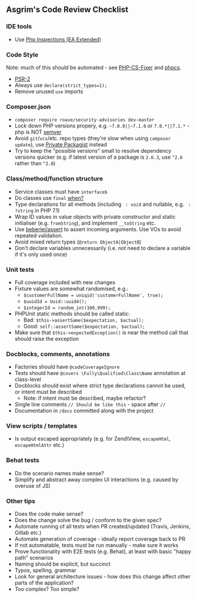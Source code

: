 ## Asgrim's Code Review Checklist

### IDE tools

 * Use [Php Inspections (EA Extended)](https://plugins.jetbrains.com/idea/plugin/7622-php-inspections-ea-extended-)

### Code Style

Note: much of this should be automated - see [PHP-CS-Fixer](https://github.com/FriendsOfPHP/PHP-CS-Fixer) and [phpcs](https://github.com/squizlabs/PHP_CodeSniffer).

 * [PSR-2](https://github.com/php-fig/fig-standards/blob/master/accepted/PSR-2-coding-style-guide.md)
 * Always use `declare(strict_types=1);`
 * Remove unused `use` imports
 
### Composer.json

 * `composer require roave/security-advisories dev-master`
 * Lock down PHP versions propery, e.g. `~7.0.0||~7.1.0` or `7.0.*||7.1.*` - php is NOT [semver](http://semver.org/)
 * Avoid `git`/`vcs`/etc. repo types (they're slow when using `composer update`), use [Private Packagist](https://packagist.com/) instead
 * Try to keep the "possible versions" small to resolve dependency versions quicker (e.g. if latest version of a package is `2.6.3`, use `^2.6` rather than `^2.0`)

### Class/method/function structure

 * Service classes must have `interface`s
 * Do classes use `final` [when?](http://ocramius.github.io/blog/when-to-declare-classes-final/)
 * Type declarations for all methods (including ` : void` and nullable, e.g. ` : ?string` in PHP 7.1)
 * Wrap ID values in value objects with private constructor and static initialiser (e.g. `fromString`), and implement `__toString` etc.
 * Use [beberlei/assert](https://github.com/beberlei/assert) to assert incoming arguments. Use VOs to avoid repeated validation.
 * Avoid mixed return types (`@return ObjectA|ObjectB`)
 * Don't declare variables unnecessarily (i.e. not need to declare a variable if it's only used once)

### Unit tests

 * Full coverage included with new changes
 * Fixture values are somewhat randomised, e.g.:
   * `$customerFullName = uniqid('customerFullName', true);`
   * `$uuidId = Uuid::uuid4();`
   * `$integerId = random_int(100,999);`
 * PHPUnit static methods should be called static:
   * Bad: `$this->assertSame($expectation, $actual);`
   * Good: `self::assertSame($expectation, $actual);`
 * Make sure that `$this->expectedException()` is near the method call that should raise the exception
 
### Docblocks, comments, annotations
 
 * Factories should have `@codeCoverageIgnore`
 * Tests should have `@covers \Fully\Qualified\Class\Name` annotation at class-level
 * Docblocks should exist where strict type declarations cannot be used, or intent must be described
   * Note: if intent must be described, maybe refactor?
 * Single line comments `// Should be like this` - space after `//`
 * Documentation in `/docs` committed along with the project
 
### View scripts / templates

 * Is output escaped appropriately (e.g. for Zend\View, `escapeHtml`, `escapeHtmlAttr` etc.)

### Behat tests

 * Do the scenario names make sense?
 * Simplify and abstract away complex UI interactions (e.g. caused by overuse of JS)
 
### Other tips

 * Does the code make sense?
 * Does the change solve the bug / conform to the given spec?
 * Automate running of all tests when PR created/updated (Travis, Jenkins, Gitlab etc.)
 * Automate generation of coverage - ideally report coverage back to PR
 * If not automatable, tests must be run manually - make sure it works
 * Prove functionality with E2E tests (e.g. Behat), at least with basic "happy path" scenarios
 * Naming should be explicit, but succinct
 * Typos, spelling, grammar
 * Look for general architecture issues - how does this change affect other parts of the application?
 * Too complex? Too simple?
